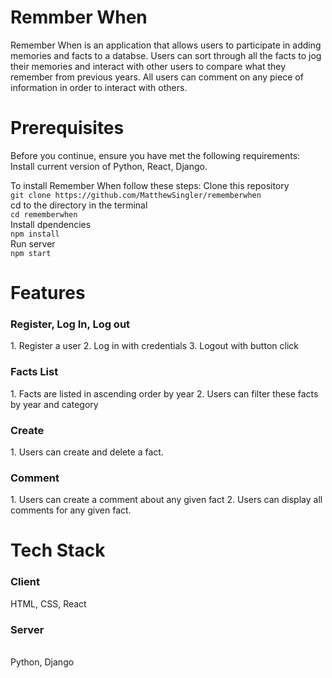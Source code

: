 # Remmber When
Remember When is an application that allows users to participate in adding memories and facts to a databse. Users can sort through all the facts to jog their memories and interact with other users to compare what they remember from previous years. All users can comment on any piece of information in order to interact with others.

# Prerequisites
Before you continue, ensure you have met the following requirements:
Install current version of Python, React, Django.

To install Remember When follow these steps:
Clone this repository  
`git clone https://github.com/MatthewSingler/rememberwhen`<br/>
cd to the directory in the terminal  
`cd rememberwhen`<br/>
Install dpendencies  
`npm install`<br/>
Run server  
`npm start`<br/>

# Features
<h3>Register, Log In, Log out</h3>
1. Register a user
2. Log in with credentials
3. Logout with button click

<h3>Facts List</h3>
1. Facts are listed in ascending order by year
2. Users can filter these facts by year and category

<h3>Create</h3>
1. Users can create and delete a fact.

<h3>Comment</h3>
1. Users can create a comment about any given fact
2. Users can display all comments for any given fact.

# Tech Stack
<h3>Client</h3>
HTML, CSS, React

<h3>Server</h3><br/>
Python, Django

